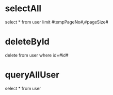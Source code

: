 selectAll
===
select * from user limit #tempPageNo#,#pageSize#


deleteById
===
delete from user where id=#id#


queryAllUser
===
select * from user